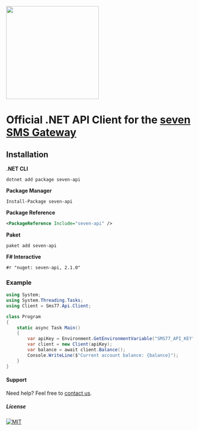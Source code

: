 <img src="https://www.seven.io/wp-content/uploads/Logo.svg" width="250" />


# Official .NET API Client for the [seven SMS Gateway](https://www.seven.io)

## Installation

**.NET CLI**
```shell
dotnet add package seven-api
```

**Package Manager**
```shell
Install-Package seven-api
```

**Package Reference**
```xml
<PackageReference Include="seven-api" />
```

**Paket**
```shell
paket add seven-api
```

**F# Interactive**
```shell
#r "nuget: seven-api, 2.1.0"
```


### Example

```c#
using System;
using System.Threading.Tasks;
using Client = Sms77.Api.Client;

class Program
{
    static async Task Main()
    {
        var apiKey = Environment.GetEnvironmentVariable("SMS77_API_KEY");
        var client = new Client(apiKey);
        var balance = await client.Balance();
        Console.WriteLine($"Current account balance: {balance}");
    }
}
```


#### Support
Need help? Feel free to [contact us](https://www.sms77.io/en/company/contact/).


##### License
[![MIT](https://img.shields.io/badge/License-MIT-teal.svg)](LICENSE)
